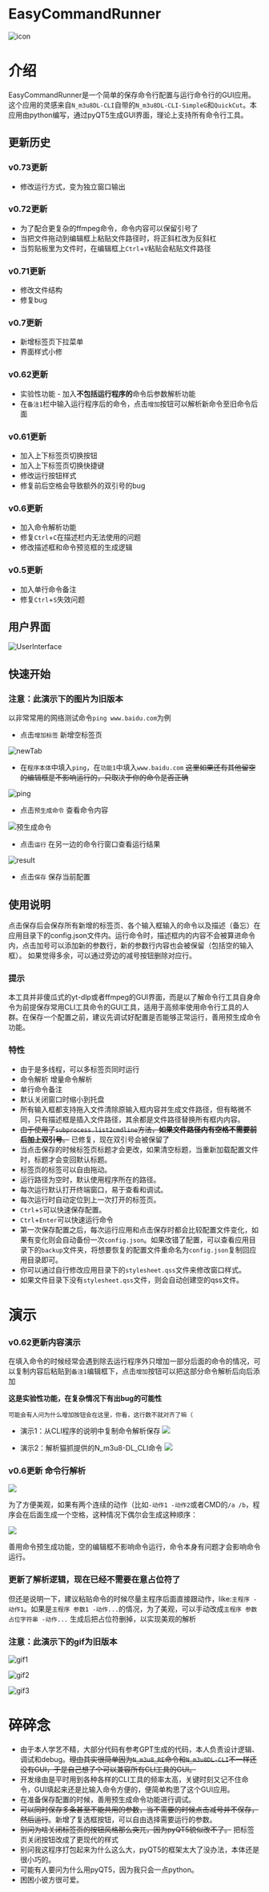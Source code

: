# EasyCommandRunner
![icon](./pic/SleepyKanata.jpg)

# 介绍

EasyCommandRunner是一个简单的保存命令行配置与运行命令行的GUI应用。这个应用的灵感来自`N_m3u8DL-CLI`自带的`N_m3u8DL-CLI-SimpleG`和`QuickCut`。本应用由python编写，通过pyQT5生成GUI界面，理论上支持所有命令行工具。

## 更新历史

### **v0.73更新**
* 修改运行方式，变为独立窗口输出

### **v0.72更新**
* 为了配合更复杂的ffmpeg命令，命令内容可以保留引号了
* 当把文件拖动到编辑框上粘贴文件路径时，将正斜杠改为反斜杠
* 当剪贴板里为文件时，在编辑框上`Ctrl`+`V`粘贴会粘贴文件路径

### **v0.71更新**
* 修改文件结构
* 修复bug

### **v0.7更新**
* 新增标签页下拉菜单
* 界面样式小修

### **v0.62更新**
* 实验性功能 - 加入**不包括运行程序的**命令后参数解析功能
* 在`备注1`栏中输入运行程序后的命令，点击`增加`按钮可以解析新命令至旧命令后面

### **v0.61更新**
* 加入上下标签页切换按钮
* 加入上下标签页切换快捷键
* 修改运行按钮样式
* 修复前后空格会导致额外的双引号的bug

### **v0.6更新**
* 加入命令解析功能
* 修复`Ctrl`+`C`在描述栏内无法使用的问题
* 修改描述框和命令预览框的生成逻辑

### **v0.5更新**
* 加入单行命令备注
* 修复`Ctrl`+`S`失效问题

## 用户界面

![UserInterface](./pic/Snipaste_2024-01-31_03-10-16.png)

## 快速开始

### 注意：此演示下的图片为旧版本

以非常常用的网络测试命令`ping www.baidu.com`为例

* 点击`增加标签` 新增空标签页
 
![newTab](./pic/Snipaste_2024-01-27_16-20-01.png)

* 在`程序本体`中填入`ping`，在`功能1`中填入`www.baidu.com` ~~这里如果还有其他留空的编辑框是不影响运行的，只取决于你的命令是否正确~~

![ping](./pic/Snipaste_2024-01-27_16-29-27.png)

* 点击`预生成命令` 查看命令内容
  
![预生成命令](./pic/Snipaste_2024-01-27_16-36-05.png)


* 点击`运行` 在另一边的命令行窗口查看运行结果

![result](./pic/Snipaste_2024-01-27_18-40-15.png)

* 点击`保存` 保存当前配置


## 使用说明
点击保存后会保存所有新增的标签页、各个输入框输入的命令以及描述（备忘）在应用目录下的config.json文件内。运行命令时，描述框内的内容不会被算进命令内，点击加号可以添加新的参数行，新的参数行内容也会被保留（包括空的输入框）。
如果觉得多余，可以通过旁边的减号按钮删除对应行。

### 提示
本工具并非傻瓜式的yt-dlp或者ffmpeg的GUI界面，而是以了解命令行工具自身命令为前提保存常用CLI工具命令的GUI工具，适用于高频率使用命令行工具的人群。在保存一个配置之前，建议先调试好配置是否能够正常运行，善用预生成命令功能。

### 特性
* 由于是多线程，可以多标签页同时运行
* 命令解析 增量命令解析
* 单行命令备注
* 默认关闭窗口时缩小到托盘
* 所有输入框都支持拖入文件清除原输入框内容并生成文件路径，但有略微不同，只有描述框是插入文件路径，其余都是文件路径替换所有框内内容。
* ~~由于使用了`subprocess.list2cmdline`方法，**如果文件路径内有空格不需要前后加上双引号**。~~ 已修复，现在双引号会被保留了
* 当点击保存的时候标签页标题才会更改，如果清空标题，当重新加载配置文件时，标题才会变回默认标题。
* 标签页的标签可以自由拖动。
* 运行路径为空时，默认使用程序所在的路径。
* 每次运行默认打开终端窗口，易于查看和调试。
* 每次运行时自动定位到上一次打开的标签页。
* `Ctrl`+`S`可以快速保存配置。
* `Ctrl`+`Enter`可以快速运行命令
* 第一次保存配置之后，每次运行应用和点击保存时都会比较配置文件变化，如果有变化则会自动备份一次`config.json`。如果改错了配置，可以查看应用目录下的`backup`文件夹，将想要恢复的配置文件重命名为`config.json`复制回应用目录即可。
* 你可以通过自行修改应用目录下的`stylesheet.qss`文件来修改窗口样式。
* 如果文件目录下没有`stylesheet.qss`文件，则会自动创建空的qss文件。
# 演示

### v0.62更新内容演示

在填入命令的时候经常会遇到除去运行程序外只增加一部分后面的命令的情况，可以复制内容后粘贴到`备注1`编辑框下，点击`增加`按钮可以把这部分命令解析后向后添加

**这是实验性功能，在复杂情况下有出bug的可能性**

```可能会有人问为什么增加按钮会在这里，你看，这行数不就对齐了嘛（```

* 演示1：从CLI程序的说明中复制命令解析保存
![](./pic/2024-01-30_18-55-04.gif)

* 演示2：解析猫抓提供的N_m3u8-DL_CLI命令
![](./pic/2024-01-30_19-21-21.gif)

### v0.6更新 命令行解析

![](https://raw.githubusercontent.com/AlanWanco/EasyCommandRunner/main/pic/2024-01-28_22-33-56.gif)

为了方便美观，如果有两个连续的动作（比如`-动作1 -动作2`或者CMD的`/a /b`，程序会在后面生成一个空格，这种情况下偶尔会生成这种顺序：

![](https://github.com/AlanWanco/EasyCommandRunner/blob/main/pic/Snipaste_2024-01-28_23-11-35.png?raw=true)

善用命令预生成功能，空的编辑框不影响命令运行，命令本身有问题才会影响命令运行。

### 更新了解析逻辑，现在已经不需要在意占位符了

但还是说明一下，建议粘贴命令的时候尽量主程序后面直接跟动作，like:`主程序 -动作1`。如果是`主程序 参数1 -动作...`的情况，为了美观，可以手动改成`主程序 参数 占位字符串 -动作...` 生成后把占位符删掉，以实现美观的解析


### 注意：此演示下的gif为旧版本

![gif1](./pic/2024.01.26-165839.gif)

![gif2](./pic/2024-01-26_17-10-23.gif)

![gif3](./pic/2024-01-26_17-12-23.gif)


# 碎碎念
* 由于本人学艺不精，大部分代码有参考GPT生成的代码，本人负责设计逻辑、调试和debug。~~理由其实很简单因为`N_m3u8_RE`命令和`N_m3u8DL-CLI`不一样还没有GUI，于是自己想了个可以兼容所有CLI工具的GUI。~~
* 开发缘由是平时用到各种各样的CLI工具的频率太高，关键时刻又记不住命令，GUI填起来还是比输入命令方便的，便简单构思了这个GUI应用。
* 在准备保存配置的时候，善用预生成命令功能进行调试。
* ~~可以同时保存多条甚至不能共用的参数，当不需要的时候点击减号并不保存，然后运行~~。新增了复选框按钮，可以自由选择需要运行的参数。
* ~~别问为啥关闭标签页的按钮风格那么突兀，因为pyQT5貌似改不了。~~ 把标签页关闭按钮改成了更现代的样式
* 别问我这程序打包起来为什么这么大，pyQT5的框架太大了没办法，本体还是很小巧的。
* 可能有人要问为什么用pyQT5，因为我只会一点python。
* 困困小彼方很可爱。
